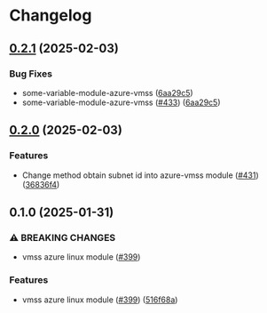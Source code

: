# Changelog

## [0.2.1](https://github.com/prefapp/tfm/compare/azure-vmss-v0.2.0...azure-vmss-v0.2.1) (2025-02-03)


### Bug Fixes

* some-variable-module-azure-vmss ([6aa29c5](https://github.com/prefapp/tfm/commit/6aa29c50caf32c1fe177332e9bf533591ed93f68))
* some-variable-module-azure-vmss ([#433](https://github.com/prefapp/tfm/issues/433)) ([6aa29c5](https://github.com/prefapp/tfm/commit/6aa29c50caf32c1fe177332e9bf533591ed93f68))

## [0.2.0](https://github.com/prefapp/tfm/compare/azure-vmss-v0.1.0...azure-vmss-v0.2.0) (2025-02-03)


### Features

* Change method obtain subnet id into azure-vmss module ([#431](https://github.com/prefapp/tfm/issues/431)) ([36836f4](https://github.com/prefapp/tfm/commit/36836f40775715f799a55f3ce4240436b5e497fd))

## 0.1.0 (2025-01-31)


### ⚠ BREAKING CHANGES

* vmss azure linux module ([#399](https://github.com/prefapp/tfm/issues/399))

### Features

* vmss azure linux module ([#399](https://github.com/prefapp/tfm/issues/399)) ([516f68a](https://github.com/prefapp/tfm/commit/516f68afa81e575a5d609cd9d4f93d28852bc334))

